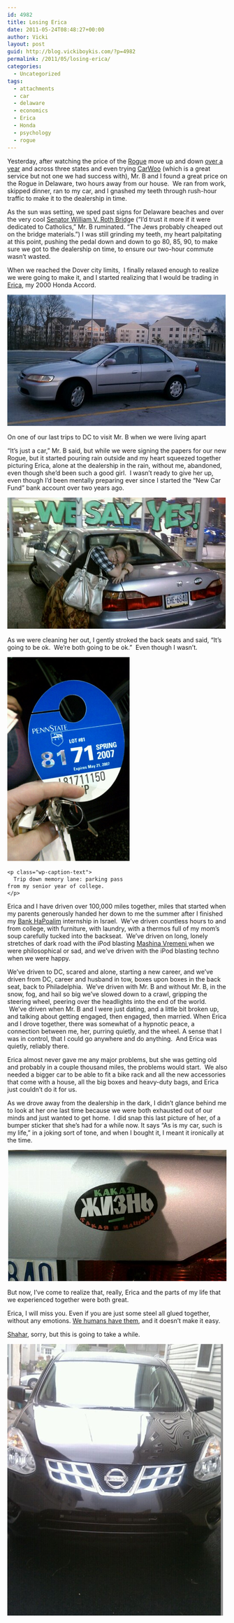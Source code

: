 ```yaml
---
id: 4982
title: Losing Erica
date: 2011-05-24T08:48:27+00:00
author: Vicki
layout: post
guid: http://blog.vickiboykis.com/?p=4982
permalink: /2011/05/losing-erica/
categories:
  - Uncategorized
tags:
  - attachments
  - car
  - delaware
  - economics
  - Erica
  - Honda
  - psychology
  - rogue
---
```

Yesterday, after watching the price of the [Rogue](http://www.nissanusa.com/rogue/) move up and down [over a year](http://blog.vickiboykis.com/2010/12/06/car-troubles/) and across three states and even trying [CarWoo](https://carwoo.com/) (which is a great service but not one we had success with), Mr. B and I found a great price on the Rogue in Delaware, two hours away from our house.  We ran from work, skipped dinner, ran to my car, and I gnashed my teeth through rush-hour traffic to make it to the dealership in time.

As the sun was setting, we sped past signs for Delaware beaches and over the very cool [Senator William V. Roth Bridg](http://en.wikipedia.org/wiki/Chesapeake_%26_Delaware_Canal_Bridge)e (&#8220;I&#8217;d trust it more if it were dedicated to Catholics,&#8221; Mr. B ruminated. &#8220;The Jews probably cheaped out on the bridge materials.&#8221;) I was still grinding my teeth, my heart palpitating at this point, pushing the pedal down and down to go 80, 85, 90, to make sure we got to the dealership on time, to ensure our two-hour commute wasn&#8217;t wasted.

When we reached the Dover city limits,  I finally relaxed enough to realize we were going to make it, and I started realizing that I would be trading in [Erica](http://blog.vickiboykis.com/2010/12/26/the-winter-solstice-is-over/), my 2000 Honda Accord.

<div id="attachment_4991" style="width: 510px" class="wp-caption aligncenter">
  <a href="https://raw.githubusercontent.com/veekaybee/wlb/gh-pages/assets/images/2011/05/wpid-IMAG0659.jpg"><img class="size-full wp-image-4991" title="wpid-IMAG0659.jpg" src="https://raw.githubusercontent.com/veekaybee/wlb/gh-pages/assets/images/2011/05/wpid-IMAG0659.jpg" alt="" width="500" height="300" /></a>
  
  <p class="wp-caption-text">
    On one of our last trips to DC to visit Mr. B when we were living apart
  </p>
</div>

<p style="text-align: center;">
  <p>
    &#8220;It&#8217;s just a car,&#8221; Mr. B said, but while we were signing the papers for our new Rogue, but it started pouring rain outside and my heart squeezed together picturing Erica, alone at the dealership in the rain, without me, abandoned, even though she&#8217;d been such a good girl.  I wasn&#8217;t ready to give her up, even though I&#8217;d been mentally preparing ever since I started the &#8220;New Car Fund&#8221; bank account over two years ago.
  </p>
  
  <p>
    <a href="https://raw.githubusercontent.com/veekaybee/wlb/gh-pages/assets/images/2011/05/wpid-IMAG0815.jpg"><img class="aligncenter size-full wp-image-4984" title="wpid-IMAG0815.jpg" src="https://raw.githubusercontent.com/veekaybee/wlb/gh-pages/assets/images/2011/05/wpid-IMAG0815.jpg" alt="" width="500" height="300" /></a>
  </p>
  
  <p>
    As we were cleaning her out, I gently stroked the back seats and said, &#8220;It&#8217;s going to be ok.  We&#8217;re both going to be ok.&#8221;  Even though I wasn&#8217;t.
  </p>
  
  <div id="attachment_4987" style="width: 290px" class="wp-caption aligncenter">
    <a href="https://raw.githubusercontent.com/veekaybee/wlb/gh-pages/assets/images/2011/05/wpid-IMAG0818.jpg"><img class="size-full wp-image-4987 " title="wpid-IMAG0818.jpg" src="https://raw.githubusercontent.com/veekaybee/wlb/gh-pages/assets/images/2011/05/wpid-IMAG0818.jpg" alt="" width="280" height="466" /></a>
    
    <p class="wp-caption-text">
      Trip down memory lane: parking pass from my senior year of college.
    </p>
  </div>
  
  <p style="text-align: left;">
    Erica and I have driven over 100,000 miles together, miles that started when my parents generously handed her down to me the summer after I finished my <a href="http://www.bankhapoalim.com/">Bank HaPoalim</a> internship in Israel.  We&#8217;ve driven countless hours to and from college, with furniture, with laundry, with a thermos full of my mom&#8217;s soup carefully tucked into the backseat.  We&#8217;ve driven on long, lonely stretches of dark road with the iPod blasting <a href="http://blog.vickiboykis.com/2010/04/19/time-machine-mashina-vremeni-and-my-dad/">Mashina Vremeni </a> when we were philosophical or sad, and we&#8217;ve driven with the iPod blasting techno when we were happy.
  </p>
  
  <p style="text-align: left;">
    We&#8217;ve driven to DC, scared and alone, starting a new career, and we&#8217;ve driven from DC, career and husband in tow, boxes upon boxes in the back seat, back to Philadelphia.  We&#8217;ve driven with Mr. B and without Mr. B, in the snow, fog, and hail so big we&#8217;ve slowed down to a crawl, gripping the steering wheel, peering over the headlights into the end of the world.  We&#8217;ve driven when Mr. B and I were just dating, and a little bit broken up, and talking about getting engaged, then engaged, then married. When Erica and I drove together, there was somewhat of a hypnotic peace, a connection between me, her, purring quietly, and the wheel. A sense that I was in control, that I could go anywhere and do anything.  And Erica was quietly, reliably there.
  </p>
  
  <p style="text-align: left;">
    Erica almost never gave me any major problems, but she was getting old and probably in a couple thousand miles, the problems would start.  We also needed a bigger car to be able to fit a bike rack and all the new accessories that come with a house, all the big boxes and heavy-duty bags, and Erica just couldn&#8217;t do it for us.
  </p>
  
  <p style="text-align: left;">
    As we drove away from the dealership in the dark, I didn&#8217;t glance behind me to look at her one last time because we were both exhausted out of our minds and just wanted to get home.  I did snap this last picture of her, of a bumper sticker that she&#8217;s had for a while now. It says &#8220;As is my car, such is my life,&#8221; in a joking sort of tone, and when I bought it, I meant it ironically at the time.
  </p>
  
  <p style="text-align: center;">
    <img class="aligncenter" title="wpid-IMAG0817.jpg" src="https://raw.githubusercontent.com/veekaybee/wlb/gh-pages/assets/images/2011/05/wpid-IMAG0817.jpg" alt="" width="500" height="300" />
  </p>
  
  <p>
    But now, I&#8217;ve come to realize that, really, Erica and the parts of my life that we experienced together were both great.
  </p>
  
  <p>
    Erica, I will miss you. Even if you are just some steel all glued together, without any emotions. <a href="http://www.cyclonefanatic.com/forum/off-topic/49096-emotional-attachment-vehicles.html">We humans have them</a>, and it doesn&#8217;t make it easy.
  </p>
  
  <p>
    <a href="http://en.wikipedia.org/wiki/Shahar_(god)">Shahar</a>, sorry, but this is going to take a while.
  </p>
  
  <p>
    <a href="https://raw.githubusercontent.com/veekaybee/wlb/gh-pages/assets/images/2011/05/wpid-IMAG0820.jpg"></a><a href="https://raw.githubusercontent.com/veekaybee/wlb/gh-pages/assets/images/2011/05/Screen-shot-2011-05-24-at-8.43.57-AM.png"><img class="aligncenter size-full wp-image-4993" title="Screen shot 2011-05-24 at 8.43.57 AM" src="https://raw.githubusercontent.com/veekaybee/wlb/gh-pages/assets/images/2011/05/Screen-shot-2011-05-24-at-8.43.57-AM.png" alt="" width="494" height="621" /></a>
  </p>
  
  <div>
    <span style="color: #0000ee; -webkit-text-decorations-in-effect: underline;"><br /> </span>
  </div>